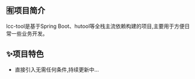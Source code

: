 ## 🈶项目简介

lcc-tool是基于Spring Boot、hutool等全栈主流依赖构建的项目,主要用于方便日常一些业务开发。

## ✨项目特色

- 直接引入无需任何条件,持续更新中...

   


